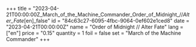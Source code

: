 +++
title = "2023-04-21T00:00:00Z_March_of_the_Machine_Commander_Order_of_Midnight_//_Alter_Fate_[en]_false"
id = "84c63c27-6095-4fbc-9064-0ef602e1ced8"
date = "2023-04-21T00:00:00Z"
name = "Order of Midnight // Alter Fate"
lang = ["en"]
price = "0.15"
quantity = 1
foil = false
set = "March of the Machine Commander"
+++
